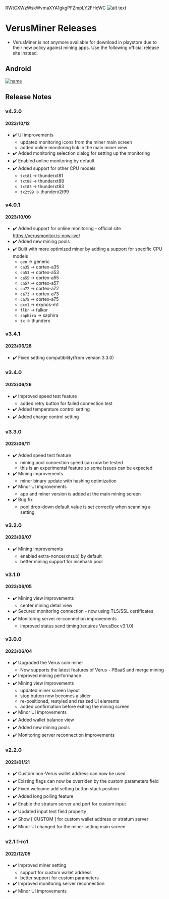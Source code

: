 RWtCXWzWskWvmaXYA1gkgPFZmpLY2FHcWC
![alt text](https://play-lh.googleusercontent.com/dhd3a8IQFlooE2agHBmyazj49hdV8zNT886J-d99SpQ3gof8I-giyf0AIGoNrSWtrO4p=w240-h480-rw)

# VerusMiner Releases
- VerusMiner is not anymore available for download in playstore due to their new policy against mining apps. Use the following official release site instead.

## Android
<!-- [![name](https://www.gstatic.com/android/market_images/web/play_prism_hlock_2x.png)](https://play.google.com/store/apps/details?id=com.pangzlab.verus_miner&hl=en&gl=US&pli=1) -->
[![name](https://uxwing.com/wp-content/themes/uxwing/download/brands-and-social-media/android-icon.png)](https://pangz-lab.github.io/verusminer/)

## Release Notes
### v4.2.0
#### 2023/10/12
- ✔️ UI improvements
	- updated monitoring icons from the miner main screen
	- added online monitoring link in the main miner view
- ✔️ Added monitoring selection dialog for setting up the monitoring
- ✔️ Enabled online monitoring by default
- ✔️ Added support for other CPU models
	- `txt81`  -> thunderxt81
	- `txt88`  -> thunderxt88
	- `txt83`  -> thunderxt83
	- `tx2t99` -> thunderx2t99

### v4.0.1
#### 2023/10/09
- ✔️ Added support for online monitoring - official site https://verusmonitor.is-now.live/
- ✔️ Added new mining pools
- ✔️ Built with more optimized miner by adding a support for specific CPU models
	- `gen`  -> generic
	- `ca35` -> cortex-a35
	- `ca53` -> cortex-a53
	- `ca55` -> cortex-a55
	- `ca57` -> cortex-a57
	- `ca72` -> cortex-a72
	- `ca73` -> cortex-a73
	- `ca75` -> cortex-a75
	- `exm1` -> exynos-m1
	- `flkr` -> falkor
	- `saphira` -> saphira
	- `tx`		-> thunderx

### v3.4.1
#### 2023/06/28
- ✔️ Fixed setting compatibility(from version 3.3.0)

### v3.4.0
#### 2023/06/26
- ✔️ Improved speed test feature
	- added retry button for failed connection test
- ✔️ Added temperature control setting
- ✔️ Added charge control setting

### v3.3.0
#### 2023/06/11
- ✔️ Added speed test feature
	- mining pool connection speed can now be tested
	- this is an experimental feature so some issues can be expected
- ✔️ Mining improvements
	- miner binary update with hashing optimization
- ✔️ Minor UI improvements
	- app and miner version is added at the main mining screen
- ✔️ Bug fix
	- pool drop-down default value is set correctly when scanning a setting

### v3.2.0
#### 2023/06/07
- ✔️ Mining improvements
	- enabled extra-nonce(xnsub) by default
	- better mining support for nicehash pool

### v3.1.0
#### 2023/06/05
- ✔️ Mining view improvements
	- center mining detail view
- ✔️ Secured monitoring connection - now using TLS/SSL certificates
- ✔️ Monitoring server re-connection improvements
	- improved status send timing(requires VerusBox v3.1.0)

### v3.0.0
#### 2023/06/04
- ✔️ Upgraded the Verus coin miner
	- Now supports the latest features of Verus - PBaaS and merge mining
- ✔️ Improved mining performance
- ✔️ Mining view improvements
	- updated miner screen layout
	- stop button now becomes a slider
	- re-positioned, restyled and resized UI elements
	- added confirmation before exiting the mining screen
- ✔️ Minor UI improvements
- ✔️ Added wallet balance view
- ✔️ Added new mining pools
- ✔️ Monitoring server reconnection improvements

### v2.2.0
#### 2023/01/21
- ✔️ Custom non-Verus wallet address can now be used
- ✔️ Existing flags can now be overriden by the custom parameters field
- ✔️ Fixed welcome add setting button stack position
- ✔️ Added long polling feature
- ✔️ Enable the stratum server and port for custom input
- ✔️ Updated input text field property
- ✔️ Show [ CUSTOM ] for custom wallet address or stratum server
- ✔️ Minor UI changed for the miner setting main screen

### v2.1.1-rc1
#### 2022/12/05
- ✔️ Improved miner setting
	- support for custom wallet address
	- better support for custom parameters
- ✔️ Improved monitoring server reconnection
- ✔️ Minor UI improvements